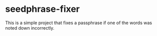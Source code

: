 # seedphrase-fixer
This is a simple project that fixes a passphrase if one of the words was noted down incorrectly.
